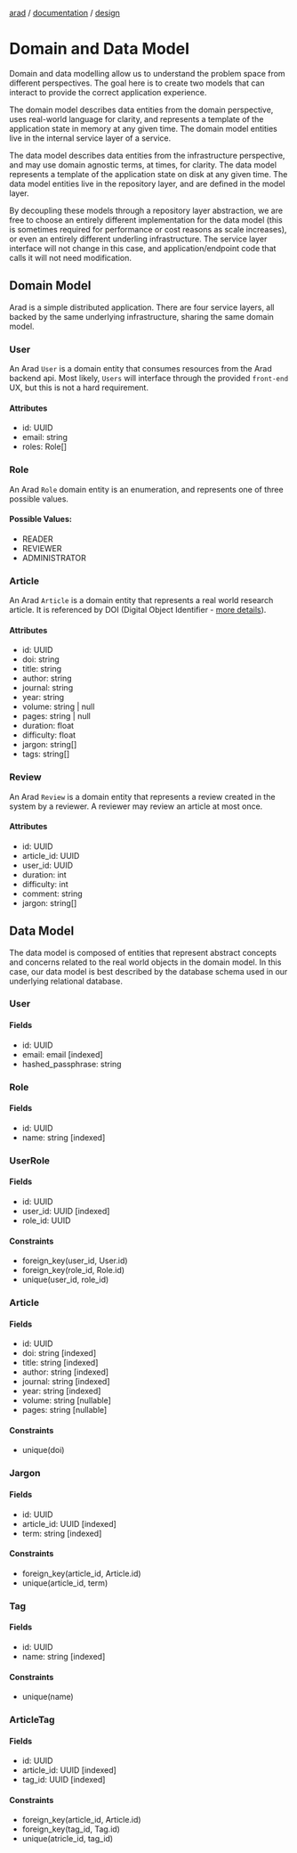 [arad](../../../../) / [documentation](../) / [design](./)

# Domain and Data Model

Domain and data modelling allow us to understand the problem space from different perspectives. The goal here is to
create two models that can interact to provide the correct application experience.

The domain model describes data entities from the domain perspective, uses real-world language for clarity, and
represents a template of the application state in memory at any given time. The domain model entities live in the
internal service layer of a service.

The data model describes data entities from the infrastructure perspective, and may use domain agnostic terms, at times,
for clarity. The data model represents a template of the application state on disk at any given time. The data model
entities live in the repository layer, and are defined in the model layer.

By decoupling these models through a repository layer abstraction, we are free to choose an entirely different
implementation for the data model (this is sometimes required for performance or cost reasons as scale increases),
or even an entirely different underling infrastructure. The service layer interface will not change in this case, and
application/endpoint code that calls it will not need modification.

## Domain Model

Arad is a simple distributed application. There are four service layers, all backed by the same underlying
infrastructure, sharing the same domain model.

### User

An Arad `User` is a domain entity that consumes resources from the Arad backend api. Most likely, `Users` will interface
through the provided `front-end` UX, but this is not a hard requirement.

#### Attributes

- id: UUID
- email: string
- roles: Role[]

### Role

An Arad `Role` domain entity is an enumeration, and represents one of three possible values.

#### Possible Values:

- READER
- REVIEWER
- ADMINISTRATOR

### Article

An Arad `Article` is a domain entity that represents a real world research article. It is referenced by DOI (Digital
Object Identifier - [more details](https://en.wikipedia.org/wiki/Digital_object_identifier)).

#### Attributes

- id: UUID
- doi: string
- title: string
- author: string
- journal: string
- year: string
- volume: string | null
- pages: string | null
- duration: float
- difficulty: float
- jargon: string[]
- tags: string[]

### Review

An Arad `Review` is a domain entity that represents a review created in the system by a reviewer. A reviewer may review
an article at most once.

#### Attributes

- id: UUID
- article_id: UUID
- user_id: UUID
- duration: int
- difficulty: int
- comment: string
- jargon: string[]

## Data Model

The data model is composed of entities that represent abstract concepts and concerns related to the real world objects
in the domain model. In this case, our data model is best described by the database schema used in our underlying
relational database.

### User

#### Fields

- id: UUID
- email: email [indexed]
- hashed_passphrase: string

### Role

#### Fields

- id: UUID
- name: string [indexed]

### UserRole

#### Fields

- id: UUID
- user_id: UUID [indexed]
- role_id: UUID

#### Constraints

- foreign_key(user_id, User.id)
- foreign_key(role_id, Role.id)
- unique(user_id, role_id)

### Article

#### Fields

- id: UUID
- doi: string [indexed]
- title: string [indexed]
- author: string [indexed]
- journal: string [indexed]
- year: string [indexed]
- volume: string [nullable]
- pages: string [nullable]

#### Constraints

- unique(doi)

### Jargon

#### Fields

- id: UUID
- article_id: UUID [indexed]
- term: string [indexed]

#### Constraints

- foreign_key(article_id, Article.id)
- unique(article_id, term)

### Tag

#### Fields

- id: UUID
- name: string [indexed]

#### Constraints

- unique(name)

### ArticleTag

#### Fields

- id: UUID
- article_id: UUID [indexed]
- tag_id: UUID [indexed]

#### Constraints

- foreign_key(article_id, Article.id)
- foreign_key(tag_id, Tag.id)
- unique(atricle_id, tag_id)
